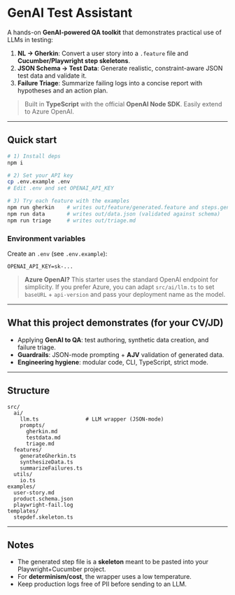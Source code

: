 # GenAI Test Assistant

A hands-on **GenAI-powered QA toolkit** that demonstrates practical use of LLMs in testing:
1. **NL → Gherkin**: Convert a user story into a `.feature` file and **Cucumber/Playwright step skeletons**.
2. **JSON Schema → Test Data**: Generate realistic, constraint-aware JSON test data and validate it.
3. **Failure Triage**: Summarize failing logs into a concise report with hypotheses and an action plan.

> Built in **TypeScript** with the official **OpenAI Node SDK**. Easily extend to Azure OpenAI.

---

## Quick start

```bash
# 1) Install deps
npm i

# 2) Set your API key
cp .env.example .env
# Edit .env and set OPENAI_API_KEY

# 3) Try each feature with the examples
npm run gherkin    # writes out/feature/generated.feature and steps.generated.ts
npm run data       # writes out/data.json (validated against schema)
npm run triage     # writes out/triage.md
```

### Environment variables

Create an `.env` (see `.env.example`):

```
OPENAI_API_KEY=sk-...
```

> **Azure OpenAI?** This starter uses the standard OpenAI endpoint for simplicity.
> If you prefer Azure, you can adapt `src/ai/llm.ts` to set `baseURL` + `api-version`
> and pass your deployment name as the model.

---

## What this project demonstrates (for your CV/JD)

- Applying **GenAI to QA**: test authoring, synthetic data creation, and failure triage.
- **Guardrails**: JSON-mode prompting + **AJV** validation of generated data.
- **Engineering hygiene**: modular code, CLI, TypeScript, strict mode.

---

## Structure

```
src/
  ai/
    llm.ts               # LLM wrapper (JSON-mode)
    prompts/
      gherkin.md
      testdata.md
      triage.md
  features/
    generateGherkin.ts
    synthesizeData.ts
    summarizeFailures.ts
  utils/
    io.ts
examples/
  user-story.md
  product.schema.json
  playwright-fail.log
templates/
  stepdef.skeleton.ts
```

---

## Notes

- The generated step file is a **skeleton** meant to be pasted into your Playwright+Cucumber project.
- For **determinism/cost**, the wrapper uses a low temperature.
- Keep production logs free of PII before sending to an LLM.
